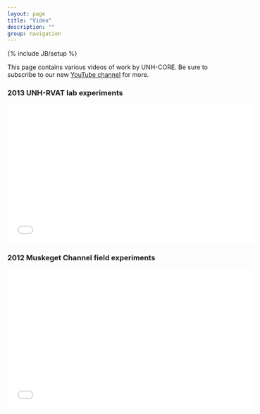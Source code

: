 ```yaml
---
layout: page
title: "Video"
description: ""
group: navigation
---
```

{% include JB/setup %}

This page contains various videos of work by UNH-CORE. Be sure to subscribe to our new 
<a href="https://www.youtube.com/channel/UCwj4ipbUiUkTY1-sFpAUIGg" target="_blank">YouTube channel</a> for more.


### 2013 UNH-RVAT lab experiments
<center>
<iframe width="560" height="315" src="//www.youtube.com/embed/pyw-38ypWcI" frameborder="0" allowfullscreen></iframe>
</center>


### 2012 Muskeget Channel field experiments
<center>
<iframe width="560" height="315" src="//www.youtube.com/embed/KwH2F0bNRD8" frameborder="0" allowfullscreen></iframe>
</center>
